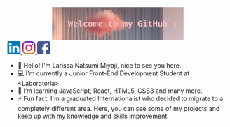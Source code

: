 <!-- ![welcome](covergithub.png)<br> -->

<div align="center" width="50">
    <img src="covergithub.png" alt="Welcome!" width="300"/>
</div>

<a href="https://www.linkedin.com/in/larissamiyaji/" target="_blank">
    <img src="linkedin.png" heigth="30px" width="30px" alt="LinkedIn - Larissa Miyaji">
</a>
<a href="https://www.instagram.com/larissamiyaji/" target="_blank">
    <img src="instagram.png" heigth="30px" width="30px" alt="Instagram - Larissa Miyaji">
</a>
<a href="https://www.facebook.com/larissa.miyaji" target="_blank">
   <img src="facebook.png" heigth="30px" width="30px" alt="Facebook - Larissa Miyaji">
</a>

- 🙋 Hello! I'm Larissa Natsumi Miyaji, nice to see you here.
- 💻 I'm currently a Junior Front-End Development Student at \<Laboratoria\>.
- 🌱 I’m learning JavaScript, React, HTML5, CSS3 and many more.
- ⚡ Fun fact: I'm a graduated Internationalist who decided to migrate to a completely different area. Here, you can see some of my projects and keep up with my knowledge and skills improvement.
